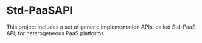 # Std-PaaSAPI
This project includes a set of generic implementation APIs, called Std-PaaS API, for heterogeneous PaaS platforms
